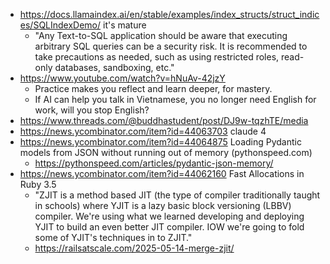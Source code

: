 - https://docs.llamaindex.ai/en/stable/examples/index_structs/struct_indices/SQLIndexDemo/ it's mature
	- "Any Text-to-SQL application should be aware that executing arbitrary SQL queries can be a security risk. It is recommended to take precautions as needed, such as using restricted roles, read-only databases, sandboxing, etc."
- https://www.youtube.com/watch?v=hNuAv-42jzY
	- Practice makes you reflect and learn deeper, for mastery. 
	- If AI can help you talk in Vietnamese, you no longer need English for work, will you stop English? 
- https://www.threads.com/@buddhastudent/post/DJ9w-tqzhTE/media
- https://news.ycombinator.com/item?id=44063703 claude 4
- https://news.ycombinator.com/item?id=44064875 Loading Pydantic models from JSON without running out of memory (pythonspeed.com)
	- https://pythonspeed.com/articles/pydantic-json-memory/
- https://news.ycombinator.com/item?id=44062160 Fast Allocations in Ruby 3.5
	- "ZJIT is a method based JIT (the type of compiler traditionally taught in schools) where YJIT is a lazy basic block versioning (LBBV) compiler. We're using what we learned developing and deploying YJIT to build an even better JIT compiler. IOW we're going to fold some of YJIT's techniques in to ZJIT."
	- https://railsatscale.com/2025-05-14-merge-zjit/